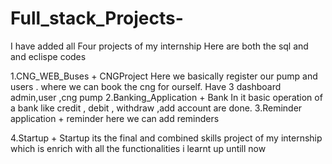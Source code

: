 # Full_stack_Projects-
I have added all Four projects of my internship 
Here are both the sql and and eclispe codes

1.CNG_WEB_Buses + CNGProject
 Here we basically register our pump and users . where we can book the cng for ourself.
 Have 3 dashboard admin,user ,cng pump
2.Banking_Application + Bank
 In it basic operation of a bank like credit , debit , withdraw ,add account are done.
3.Reminder application + reminder
 here we can add reminders 

 4.Startup + Startup
 its the final and combined skills project of my internship which is enrich with all the functionalities i learnt up untill now
